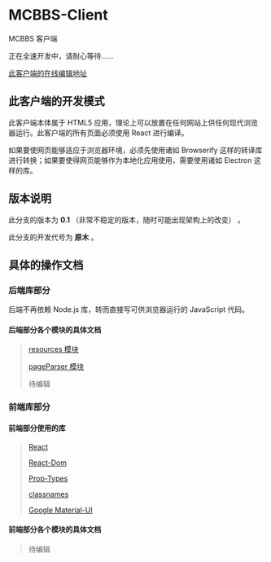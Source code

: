 # MCBBS-Client

MCBBS 客户端

正在全速开发中，请耐心等待……

[此客户端的在线编辑地址](https://codesandbox.io/s/github/langyo/MCBBS-Client/tree/master/)

## 此客户端的开发模式

此客户端本体属于 HTML5 应用，理论上可以放置在任何网站上供任何现代浏览器运行。此客户端的所有页面必须使用 React 进行编译。

如果要使网页能够适应于浏览器环境，必须先使用诸如 Browserify 这样的转译库进行转换；如果要使得网页能够作为本地化应用使用，需要使用诸如 Electron 这样的库。

## 版本说明

此分支的版本为 **0.1** （非常不稳定的版本，随时可能出现架构上的改变） 。

此分支的开发代号为 **原木** 。

## 具体的操作文档

### 后端库部分

后端不再依赖 Node.js 库，转而直接写可供浏览器运行的 JavaScript 代码。

#### 后端部分各个模块的具体文档

> [resources 模块](https://github.com/langyo/MCBBS-Client/blob/master/src/lib/resources.md)
>
> [pageParser 模块](https://github.com/langyo/MCBBS-Client/blob/master/src/lib/pageParser.md)
>
> 待编辑

### 前端库部分

#### 前端部分使用的库

> [React](https://github.com/facebook/react)
>
> [React-Dom](https://github.com/facebook/react)
>
> [Prop-Types](https://github.com/facebook/prop-types)
>
> [classnames](https://github.com/JedWatson/classnames)
>
> [Google Material-UI](https://github.com/mui-org/material-ui)

#### 前端部分各个模块的具体文档

> 待编辑
